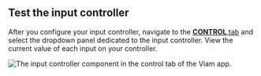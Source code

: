 ## Test the input controller

After you configure your input controller, navigate to the [**CONTROL** tab](/fleet/machines/control/) and select the dropdown panel dedicated to the input controller.
View the current value of each input on your controller.

![The input controller component in the control tab of the Viam app.](/components/input-controller/input-controller-control-tab.png)
